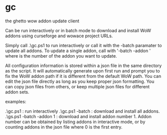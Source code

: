 # gc
the ghetto wow addon update client

Can be run interactively or in batch mode to download and install WoW addons using curseforge and wowace project URLs.

Simply call .\gc.ps1 to run interactively or call it with the -batch paramater to update all addons. To update a single addon, call with '-batch -addon <number>' where <number> is the number of the addon you want to update.

All configuration information is stored within a json file in the same directory as the script. It will automatically generate upon first run and prompt you to fix the WoW addon path if it is different from the default WoW path. You can edit the json file directly as long as you keep proper json formatting. You can copy json files from others, or keep multiple json files for different addon sets. 

examples:

.\gc.ps1 : run interactively
.\gc.ps1 -batch : download and install all addons.
.\gs.ps1 -batch -addon 1 : download and install addon number 1. Addon number can be obtained by listing addons in interactive mode, or by counting addons in the json file where 0 is the first entry.
